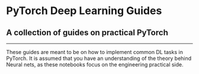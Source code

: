 # PyTorch Deep Learning Guides
## A collection of guides on practical PyTorch
---

These guides are meant to be on how to implement common DL tasks in PyTorch.
It is assumed that you have an understanding of the theory behind Neural nets, as these notebooks focus on the engineering practical side.
